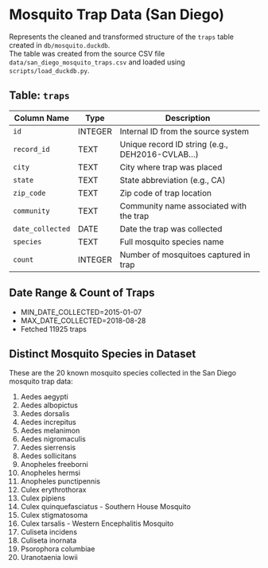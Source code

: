 # Mosquito Trap Data (San Diego)

Represents the cleaned and transformed structure of the `traps` table created in `db/mosquito.duckdb`.  
The table was created from the source CSV file `data/san_diego_mosquito_traps.csv` and loaded using `scripts/load_duckdb.py`.

## Table: `traps`

| Column Name      | Type    | Description                                      |
|------------------|---------|--------------------------------------------------|
| `id`             | INTEGER | Internal ID from the source system              |
| `record_id`      | TEXT    | Unique record ID string (e.g., DEH2016-CVLAB…)  |
| `city`           | TEXT    | City where trap was placed                      |
| `state`          | TEXT    | State abbreviation (e.g., CA)                   |
| `zip_code`       | TEXT    | Zip code of trap location                       |
| `community`      | TEXT    | Community name associated with the trap         |
| `date_collected` | DATE    | Date the trap was collected                     |
| `species`        | TEXT    | Full mosquito species name                      |
| `count`          | INTEGER | Number of mosquitoes captured in trap           |

## Date Range & Count of Traps

- MIN_DATE_COLLECTED=2015-01-07
- MAX_DATE_COLLECTED=2018-08-28
- Fetched 11925 traps

## Distinct Mosquito Species in Dataset

These are the 20 known mosquito species collected in the San Diego mosquito trap data:

1. Aedes aegypti
2. Aedes albopictus
3. Aedes dorsalis
4. Aedes increpitus
5. Aedes melanimon
6. Aedes nigromaculis
7. Aedes sierrensis
8. Aedes sollicitans
9. Anopheles freeborni
10. Anopheles hermsi
11. Anopheles punctipennis
12. Culex erythrothorax
13. Culex pipiens
14. Culex quinquefasciatus - Southern House Mosquito
15. Culex stigmatosoma
16. Culex tarsalis - Western Encephalitis Mosquito
17. Culiseta incidens
18. Culiseta inornata
19. Psorophora columbiae
20. Uranotaenia lowii
